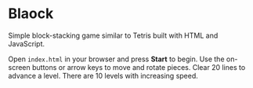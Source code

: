 # Blaock

Simple block-stacking game similar to Tetris built with HTML and JavaScript.

Open `index.html` in your browser and press **Start** to begin. Use the on-screen
buttons or arrow keys to move and rotate pieces. Clear 20 lines to advance a
level. There are 10 levels with increasing speed.

